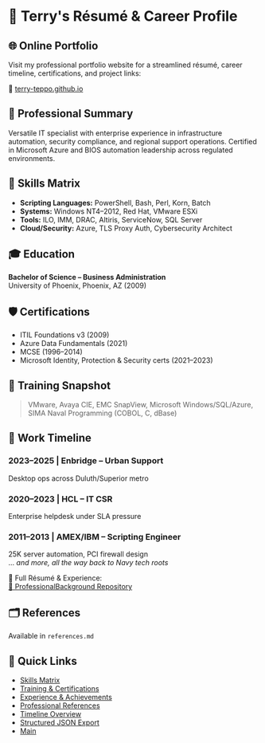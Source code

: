 # 💼 Terry's Résumé & Career Profile

## 🌐 Online Portfolio

Visit my professional portfolio website for a streamlined résumé, career timeline, certifications, and project links:

🔗 [terry-teppo.github.io](https://terry-teppo.github.io)

## 🧠 Professional Summary
Versatile IT specialist with enterprise experience in infrastructure automation, security compliance, and regional support operations. Certified in Microsoft Azure and BIOS automation leadership across regulated environments.

## 🧰 Skills Matrix
- **Scripting Languages:** PowerShell, Bash, Perl, Korn, Batch  
- **Systems:** Windows NT4–2012, Red Hat, VMware ESXi  
- **Tools:** ILO, IMM, DRAC, Altiris, ServiceNow, SQL Server  
- **Cloud/Security:** Azure, TLS Proxy Auth, Cybersecurity Architect  

## 🎓 Education
**Bachelor of Science – Business Administration**  
University of Phoenix, Phoenix, AZ (2009)

## 🛡️ Certifications
- ITIL Foundations v3 (2009)  
- Azure Data Fundamentals (2021)  
- MCSE (1996–2014)  
- Microsoft Identity, Protection & Security certs (2021–2023)

## 🧰 Training Snapshot
> VMware, Avaya CIE, EMC SnapView, Microsoft Windows/SQL/Azure, SIMA Naval Programming (COBOL, C, dBase)

## 💼 Work Timeline
### 2023–2025 | Enbridge – Urban Support  
Desktop ops across Duluth/Superior metro  
### 2020–2023 | HCL – IT CSR  
Enterprise helpdesk under SLA pressure  
### 2011–2013 | AMEX/IBM – Scripting Engineer  
25K server automation, PCI firewall design  
... _and more, all the way back to Navy tech roots_

💼 Full Résumé & Experience:  
[📂 ProfessionalBackground Repository](https://github.com/terry-teppo/ProfessionalBackground)

## 🗂️ References
Available in `references.md`

## 📌 Quick Links
- [Skills Matrix](./skills.md)
- [Training & Certifications](./training.md)
- [Experience & Achievements](./experience.md)
- [Professional References](./references.md)
- [Timeline Overview](./timeline.md)
- [Structured JSON Export](./resume.json)
- [Main](./index.md)
